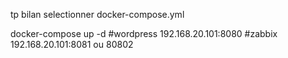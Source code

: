 tp bilan 
selectionner docker-compose.yml

docker-compose up -d 
#wordpress 192.168.20.101:8080
#zabbix 192.168.20.101:8081 ou 80802
